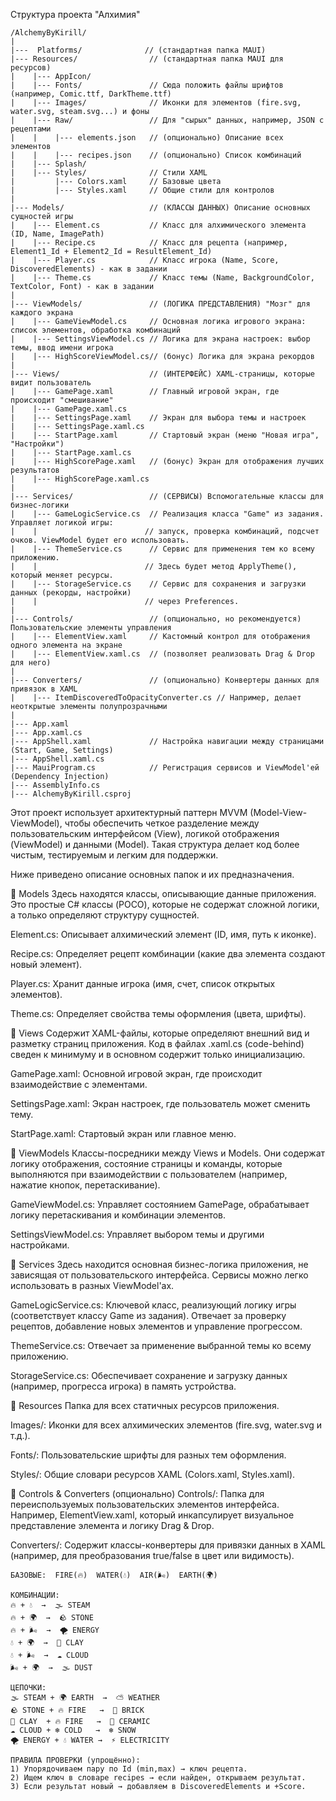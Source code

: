 Структура проекта "Алхимия"

```
/AlchemyByKirill/
|
|---  Platforms/              // (стандартная папка MAUI)
|--- Resources/                // (стандартная папка MAUI для ресурсов)
|    |--- AppIcon/
|    |--- Fonts/               // Сюда положить файлы шрифтов (например, Comic.ttf, DarkTheme.ttf)
|    |--- Images/              // Иконки для элементов (fire.svg, water.svg, steam.svg...) и фоны
|    |--- Raw/                 // Для "сырых" данных, например, JSON с рецептами
|    |    |--- elements.json   // (опционально) Описание всех элементов
|    |    |--- recipes.json    // (опционально) Список комбинаций
|    |--- Splash/
|    |--- Styles/              // Стили XAML
|         |--- Colors.xaml     // Базовые цвета
|         |--- Styles.xaml     // Общие стили для контролов
|
|--- Models/                   // (КЛАССЫ ДАННЫХ) Описание основных сущностей игры
|    |--- Element.cs           // Класс для алхимического элемента (ID, Name, ImagePath)
|    |--- Recipe.cs            // Класс для рецепта (например, Element1_Id + Element2_Id = ResultElement_Id)
|    |--- Player.cs            // Класс игрока (Name, Score, DiscoveredElements) - как в задании
|    |--- Theme.cs             // Класс темы (Name, BackgroundColor, TextColor, Font) - как в задании
|
|--- ViewModels/               // (ЛОГИКА ПРЕДСТАВЛЕНИЯ) "Мозг" для каждого экрана
|    |--- GameViewModel.cs     // Основная логика игрового экрана: список элементов, обработка комбинаций
|    |--- SettingsViewModel.cs // Логика для экрана настроек: выбор темы, ввод имени игрока
|    |--- HighScoreViewModel.cs// (бонус) Логика для экрана рекордов
|
|--- Views/                    // (ИНТЕРФЕЙС) XAML-страницы, которые видит пользователь
|    |--- GamePage.xaml        // Главный игровой экран, где происходит "смешивание"
|    |--- GamePage.xaml.cs
|    |--- SettingsPage.xaml    // Экран для выбора темы и настроек
|    |--- SettingsPage.xaml.cs
|    |--- StartPage.xaml       // Стартовый экран (меню "Новая игра", "Настройки")
|    |--- StartPage.xaml.cs
|    |--- HighScorePage.xaml   // (бонус) Экран для отображения лучших результатов
|    |--- HighScorePage.xaml.cs
|
|--- Services/                 // (СЕРВИСЫ) Вспомогательные классы для бизнес-логики
|    |--- GameLogicService.cs  // Реализация класса "Game" из задания. Управляет логикой игры:
|    |                        // запуск, проверка комбинаций, подсчет очков. ViewModel будет его использовать.
|    |--- ThemeService.cs      // Сервис для применения тем ко всему приложению.
|    |                        // Здесь будет метод ApplyTheme(), который меняет ресурсы.
|    |--- StorageService.cs    // Сервис для сохранения и загрузки данных (рекорды, настройки)
|    |                        // через Preferences.
|
|--- Controls/                 // (опционально, но рекомендуется) Пользовательские элементы управления
|    |--- ElementView.xaml     // Кастомный контрол для отображения одного элемента на экране
|    |--- ElementView.xaml.cs  // (позволяет реализовать Drag & Drop для него)
|
|--- Converters/               // (опционально) Конвертеры данных для привязок в XAML
|    |--- ItemDiscoveredToOpacityConverter.cs // Например, делает неоткрытые элементы полупрозрачными
|
|--- App.xaml
|--- App.xaml.cs
|--- AppShell.xaml             // Настройка навигации между страницами (Start, Game, Settings)
|--- AppShell.xaml.cs
|--- MauiProgram.cs            // Регистрация сервисов и ViewModel'ей (Dependency Injection)
|--- AssemblyInfo.cs
|--- AlchemyByKirill.csproj
```
Этот проект использует архитектурный паттерн MVVM (Model-View-ViewModel), чтобы обеспечить четкое разделение между пользовательским интерфейсом (View), логикой отображения (ViewModel) и данными (Model). Такая структура делает код более чистым, тестируемым и легким для поддержки.

Ниже приведено описание основных папок и их предназначения.

📁 Models
Здесь находятся классы, описывающие данные приложения. Это простые C# классы (POCO), которые не содержат сложной логики, а только определяют структуру сущностей.

Element.cs: Описывает алхимический элемент (ID, имя, путь к иконке).

Recipe.cs: Определяет рецепт комбинации (какие два элемента создают новый элемент).

Player.cs: Хранит данные игрока (имя, счет, список открытых элементов).

Theme.cs: Определяет свойства темы оформления (цвета, шрифты).

📁 Views
Содержит XAML-файлы, которые определяют внешний вид и разметку страниц приложения. Код в файлах .xaml.cs (code-behind) сведен к минимуму и в основном содержит только инициализацию.

GamePage.xaml: Основной игровой экран, где происходит взаимодействие с элементами.

SettingsPage.xaml: Экран настроек, где пользователь может сменить тему.

StartPage.xaml: Стартовый экран или главное меню.

📁 ViewModels
Классы-посредники между Views и Models. Они содержат логику отображения, состояние страницы и команды, которые выполняются при взаимодействии с пользователем (например, нажатие кнопок, перетаскивание).

GameViewModel.cs: Управляет состоянием GamePage, обрабатывает логику перетаскивания и комбинации элементов.

SettingsViewModel.cs: Управляет выбором темы и другими настройками.

📁 Services
Здесь находится основная бизнес-логика приложения, не зависящая от пользовательского интерфейса. Сервисы можно легко использовать в разных ViewModel'ах.

GameLogicService.cs: Ключевой класс, реализующий логику игры (соответствует классу Game из задания). Отвечает за проверку рецептов, добавление новых элементов и управление прогрессом.

ThemeService.cs: Отвечает за применение выбранной темы ко всему приложению.

StorageService.cs: Обеспечивает сохранение и загрузку данных (например, прогресса игрока) в память устройства.

📁 Resources
Папка для всех статичных ресурсов приложения.

Images/: Иконки для всех алхимических элементов (fire.svg, water.svg и т.д.).

Fonts/: Пользовательские шрифты для разных тем оформления.

Styles/: Общие словари ресурсов XAML (Colors.xaml, Styles.xaml).

📁 Controls & Converters (опционально)
Controls/: Папка для переиспользуемых пользовательских элементов интерфейса. Например, ElementView.xaml, который инкапсулирует визуальное представление элемента и логику Drag & Drop.

Converters/: Содержит классы-конвертеры для привязки данных в XAML (например, для преобразования true/false в цвет или видимость).
```
БАЗОВЫЕ:  FIRE(🔥)  WATER(💧)  AIR(🌬️)  EARTH(🌍)

КОМБИНАЦИИ:
🔥 + 💧  →  🌫️ STEAM
🔥 + 🌍  →  🪨 STONE
🔥 + 🌬️  →  🌪️ ENERGY
💧 + 🌍  →  🧱 CLAY
💧 + 🌬️  →  ☁️ CLOUD
🌬️ + 🌍  →  🌫️ DUST

ЦЕПОЧКИ:
🌫️ STEAM + 🌍 EARTH  →  ⛅️ WEATHER
🪨 STONE + 🔥 FIRE   →  🧱 BRICK
🧱 CLAY  + 🔥 FIRE   →  🏺 CERAMIC
☁️ CLOUD + ❄️ COLD   →  ❄️ SNOW
🌪️ ENERGY + 💧 WATER →  ⚡️ ELECTRICITY

ПРАВИЛА ПРОВЕРКИ (упрощённо):
1) Упорядочиваем пару по Id (min,max) → ключ рецепта.
2) Ищем ключ в словаре recipes → если найден, открываем результат.
3) Если результат новый → добавляем в DiscoveredElements и +Score.
```
